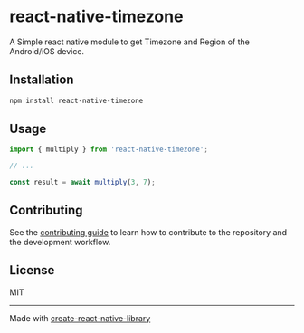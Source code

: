 # react-native-timezone

A Simple react native module to get Timezone and Region of the Android/iOS device.

## Installation

```sh
npm install react-native-timezone
```

## Usage

```js
import { multiply } from 'react-native-timezone';

// ...

const result = await multiply(3, 7);
```

## Contributing

See the [contributing guide](CONTRIBUTING.md) to learn how to contribute to the repository and the development workflow.

## License

MIT

---

Made with [create-react-native-library](https://github.com/callstack/react-native-builder-bob)
